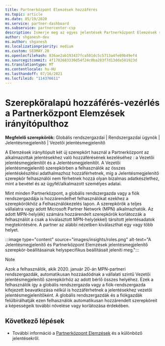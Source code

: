 ```yaml
---
title: Partnerközpont Elemzések hozzáférés
ms.topic: article
ms.date: 05/19/2020
ms.service: partner-dashboard
ms.subservice: partnercenter-csp
description: Ismerje meg az egyes jelentések Partnerközpont Elemzések szerepköröket. Ezek közé tartozik a Vezetői jelentésmegjelenítő és a Jelentésmegjelenítő szerepkör.
author: shganesh-dev
ms.author: shganesh
ms.localizationpriority: medium
ms.custom: SEOMAY.20
ms.openlocfilehash: 836ae2ab193437fca501dc5c5713a4fe09b49ef4
ms.sourcegitcommit: 4f1702683336d54f24c0ba283f7d13dda581923d
ms.translationtype: MT
ms.contentlocale: hu-HU
ms.lasthandoff: 07/16/2021
ms.locfileid: "114376611"
---
```

# <a name="role-based-access-control-to-the-partner-center-insights-dashboard"></a>Szerepköralapú hozzáférés-vezérlés a Partnerközpont Elemzések irányítópulthoz

**Megfelelő szerepkörök:** Globális rendszergazdai | Rendszergazdai ügynök | Jelentésmegjelenítő | Vezetői jelentésmegjelenítő

A Elemzések irányítópult két új szerepkört használ a Partnerközpont az alkalmazottak jelentésekhez való hozzáférésének kezeléséhez : a Vezetői jelentésmegjelenítőt és a Jelentésmegjelenítőt.  A Vezetői jelentésmegjelenítő szerepkörben a felhasználók az összes jelentéskészítési adathalmazhoz hozzáférhetnek, míg a Jelentésmegjelenítő szerepkör felhasználói nem férhetnek hozzá olyan bizalmas adatkészlethez, mint a bevétel és az ügyfél/alkalmazott személyes adatai.  

Mint minden Partnerközpont, a globális rendszergazda vagy a fiók rendszergazdája is hozzárendelhet felhasználókat ezekhez a szerepkörökhöz a Felhasználókezelés lapon. A szerepkörök a teljes vállalatra vagy adott Microsoft Partner Network (MPN) alkalmazhatók. Az adott MPN-hely(ék) számára hozzárendelt szerepkörök korlátozzák a felhasználót a csak a kiválasztott MPN-hely(ekkel) társított jelentésadatok megtekintésére. A partner az alábbi nézetben kiválaszthat egy vagy több helyet.

:::image type="content" source="images/insights/roles.png" alt-text="A Jelentésmegjelenítő és Partnerközpont Elemzések jelentésmegjelenítő szerepkör-beállításainak helyspecifikus beállításait jeleníti meg.":::

>[!Note]
> Azok a felhasználók, akik 2020. január 20-án MPN-partneri  rendszergazdák, automatikusan hozzáadódnak a vállalati szintű Vezetői jelentésmegjelenítő szerepkörhöz az adott bérlő összes helyéhez. Ezek a felhasználók így a globális rendszergazda vagy a fiók-rendszergazda kifejezett beavatkozása nélkül is hozzáférhetnek a jelentésekhez vezetői jelentésmegjelenítőként. A globális rendszergazdák és a fiókgazdák felülbírálhatják ezen felhasználók automatikusan hozzárendelt szerepköreit a képességeik további növelése vagy korlátozása érdekében.

## <a name="next-steps"></a>Következő lépések

- További információ a [Partnerközpont Elemzések](partner-center-insights.md) és a különböző jelentésekről.

